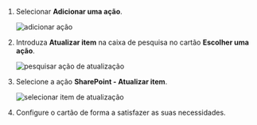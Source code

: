 1. Selecionar **Adicionar uma ação**.
   
    ![adicionar ação](media/modern-approvals/add-update-item-action.png)
2. Introduza **Atualizar item** na caixa de pesquisa no cartão **Escolher uma ação**.
   
    ![pesquisar ação de atualização](media/modern-approvals/search-update-item-rejected.png)
3. Selecione a ação **SharePoint - Atualizar item**.
   
    ![selecionar item de atualização](media/modern-approvals/select-update-item-no.png)
4. Configure o cartão de forma a satisfazer as suas necessidades.

